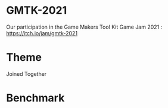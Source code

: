 # GMTK-2021
Our participation in the Game Makers Tool Kit Game Jam 2021 : https://itch.io/jam/gmtk-2021

# Theme
Joined Together

# Benchmark
